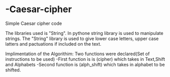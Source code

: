 # -Caesar-cipher
Simple  Caesar cipher code

The libraries used is "String". In pythone string library is used to manipulate strings. 
The "String" library is used to give lower case letters, upper case latters and pactuations if included on the text. 

Implimentation of the Algorithim:
Two functions were declared(Set of instructions to be used)
-First function is is (cipher) which takes in Text,Shift and Alphabets
-Second function is (alph_shift) which takes in alphabet to be shifted.

